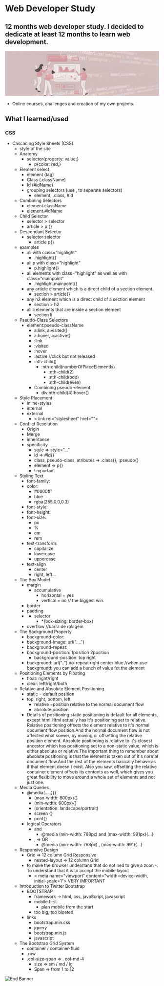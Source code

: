 # Web Developer Study
## 12 months web developer study. I decided to dedicate at least 12 months to learn web development.

![Begin Banner](/Documentation/top-1200x350.gif)

* Online courses, challenges and creation of my own projects.

## What I learned/used 
### CSS 
* Cascading Style Sheets (CSS) 
    * style of the site
    * Anatomy
        * selector{property: value;}
            *  p{color: red;}
    * Element select
        * element (tag)
        * Class (.className)
        * Id (#idName)
        * grouping selectors (use , to separate selectors)
            * element, .class, #id
    * Combining Selectors
        * element.className
        * element.#idName
    * Child Selector
        * selector > selector
        * article > p {}
    * Descendant Selector
        * selector selector
            * article p{}
    * examples
        * all with class="highlight"
            * .highlight{}
        * all p with class="highlight"
            * p.highlight{}
        * all elements with class="highlight" as well as with class="mainpoint"
            * .highlight.mainpoint{}
        * any article element which is a direct child of a section element.
            * section > article{}
        * any h2 element which is a direct child of a section element
            * section > h2
        * all li elements that are inside a section element
            * section li
    * Pseudo-Class Selectors
        * element:pseudo-className
            * a:link, a:visited{}
            * a:hover, a:active{}
            * :link
            * :visited
            * :hover
            * :active //click but not released
            * :nth-child()
                * :nth-child(numberOfPlaceElementIs)
                    * :nth-child(2)
                    * :nth-child(odd)
                    * :nth-child(even)
            * Combining pseudo-element
                * div:nth-child(4):hover{}
    * Style Placement
        * inline-styles
        * internal
        * external
            * < link rel="stylesheet" href="">
    * Conflict Resolution
        * Origin
        * Merge
        * inheritance
        * specificity
            * style => style="..."
            * id => #id{}
            * class, pseudo-class, atributes => .class{}, :pseudo{}
            * element => p{}
            * !important
    * Styling Text
        * font-family:
        * color: 
            * #0000ff'
            * blue
            * rgba(255,0,0,0.3)
        * font-style:
        * font-height: 
        * font-size:
            * px
            * %
            * em
            * rem
        * text-transform:
            * capitalize
            * lowercase
            * uppercase
        * text-align
            * center
            * right, left...
    * The Box Model
        * margin
            * accumulative
                * horizontal = yes
                * vertical = no // the biggest win.
        * border
        * padding
        * * selector
            * *{box-sizing: border-box}
        * overflow //barra de rolagem
    * The Background Property
        * background-color:
        * background-image: url("....")
        * background-repeat: 
        * background-position: 1position 2position
            * background-position: top right
        * background: url("..") no-repeat right center blue //when use background: you can add a bunch of value fot the element
    * Positioning Elements by Floating
        * float: right/right
        * clear: left/right/both
    * Relative and Absolute Element Positioning
        * static = default position
        * top, right, bottom, left
            * relative =position relative to the normal document flow
            * absolute position
        *   Details of positioning
            static positioning is default for all elements, except html.Html actually has it's positioning set to relative.
            Relative positioning offsets the element relative to it's normal document flow position.And the normal document flow is not affected what soever, by moving or offsetting the relative position element.
            Absolute positioning is relative to it's closest ancestor which has positioning set to a non-static value, which is either absolute or relative.The important thing to remember about absolute positioning is that the element is taken out of it's normal document flow.And the rest of the elements basically behave as if that element doesn't exist.
            Also you saw, offsetting the relative container element offsets its contents as well, which gives you great flexibility to move around a whole set of elements and not just one.
    * Media Queries
        * @media(.....){}
            * (max-width: 800px){}
            * (min-width: 600px){}
            * (orientation: landscape/portrait)
            * screen {}
            * print{}
        * logical Operators
            * and
                * @media (min-width: 768px) and (max-width: 991px){...}
            * , => OR 
                * @media (min-width: 768px) , (max-width: 991){...}
    * Responsive Design
        * Grid => 12 column Grid Responsive
            * nested-layout => 12 column Grid
        * to make the browser understand that do not ned to give a zoon -. To understand that it is to accept the mobile layout
            * < meta name="viewport" content="width=device-width, initial-scale=1"> VERY IMPORTANT
    * Introduction to Twitter Bootstrap
        * BOOTSTRAP
            * framework -> html, css, javaScript, javascript
            * mobile first 
                * plan mobile from the start
            * too big, too bloated
        * links
            * bootstrap.min.css
            * jquery
            * bootstrap.min.js
            * javascript
    * The Bootstrap Grid System
        * container / container-fluid
        * .row
        * .col-size-span => . col-md-4
            * size => sm / md / lg
            * Span => from 1 to 12
        






    



![End Banner](/Documentation/botton-1200x350.gif)